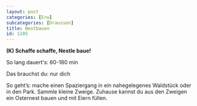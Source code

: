 ```yaml
---
layout: post
categories: [Erw]
subcategories: [Draussen]
title: Nestbauen
id: 1105
---
```

**(K) Schaffe schaffe, Nestle baue!**

So lang dauert's: 60-180 min

Das brauchst du: nur dich 

So geht’s: mache einen Spaziergang in ein nahegelegenes Waldstück oder in den Park. Sammle kleine Zweige. Zuhause kannst du aus den Zweigen ein Osternest bauen und mit Eiern füllen.
